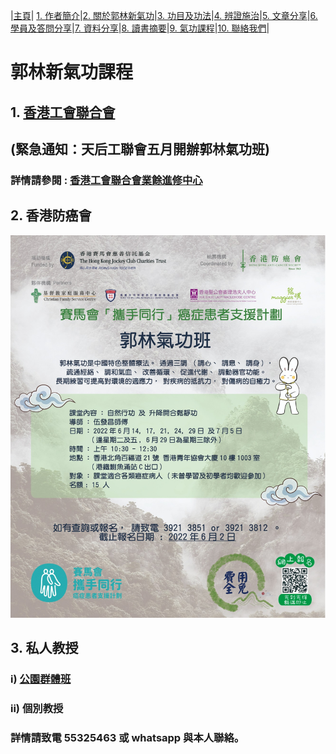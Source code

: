 |[主頁](/README.md)| [1. 作者簡介](/a10.md)|[2. 關於郭林新氣功](/a1.md)|[3. 功目及功法](/a2.md)|[4. 辨證施治](/a3.md)|[5. 文章分享](/a5.md)|[6. 學員及答問分享](/a6.md)|[7. 資料分享](/a7.md)|[8. 讀書摘要](/a4.md)|[9. 氣功課程](/郭林新氣功課程.md)|[10. 聯絡我們](/a9.md)|

# 郭林新氣功課程  

## 1. [香港工會聯合會](/工聯會.md) 
## (緊急通知：天后工聯會五月開辦郭林氣功班)

### 詳情請參閱 : [香港工會聯合會業餘進修中心](https://www.hkftustsc.org/info/index2.html)  

## 2. 香港防癌會

![](https://raw.githubusercontent.com/guolinqigong/guolinqigong.github.io/main/image/hkacs.jpg)

## 3. 私人教授
### i) [公園群體班](/群體班.md) 
### ii) 個別教授
### 詳情請致電 55325463 或 whatsapp 與本人聯絡。
